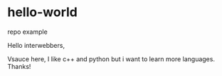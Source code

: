 # hello-world
repo example

Hello interwebbers,

Vsauce here, I like c++ and python but i want to learn more languages.
Thanks!
